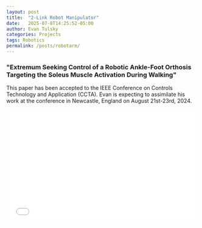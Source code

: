 ```yaml
---
layout: post
title:  "2-Link Robot Manipulator"
date:   2025-07-8T14:25:52-05:00
author: Evan Tulsky
categories: Projects
tags: Robotics
permalink: /posts/robotarm/
---
```

<h3 id="Paragraph">"Extremum Seeking Control of a Robotic Ankle-Foot Orthosis Targeting the Soleus Muscle Activation During Walking"</h3>

This paper has been accepted to the IEEE Conference on Controls Technology and Application (CCTA). Evan is expecting to assimilate his work at the conference in Newcastle, England on August 21st-23rd, 2024.
<p align="center">
<embed src="/assets/files/CCTA_2024_ESC_finalsubmission (7).pdf" width="500" height="300" type='application/pdf'/>
</p>
